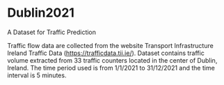 # Dublin2021
A Dataset for Traffic Prediction

Traffic flow data are collected from the website Transport Infrastructure Ireland Traffic Data (https://trafficdata.tii.ie/). Dataset contains traffic volume extracted from 33 traffic counters located in the center of Dublin, Ireland. The time period used is from 1/1/2021 to 31/12/2021 and the time interval is 5 minutes.
